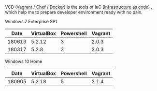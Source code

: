 VCD ([Vagrant](Vagrant) / [Chef](Chef) / [Docker](Docker)) is the tools of IaC ([Infrastructure as code](https://en.wikipedia.org/wiki/Infrastructure_as_Code)) 
, which help me to prepare developer environment ready with no pain.

Windows 7 Enterprise SP1

| Date   |  VirtualBox | Powershell | Vagrant |
|--------|-------------|------------|---------|
| 180613 | 5.2.12      | 3          | 2.0.3   |
| 180317 | 5.2.8       | 3          | 2.0.3   |

Windows 10 Home

| Date   |  VirtualBox | Powershell | Vagrant |
|--------|-------------|------------|---------|
| 180905 | 5.2.18      | 5          | 2.1.4   |
